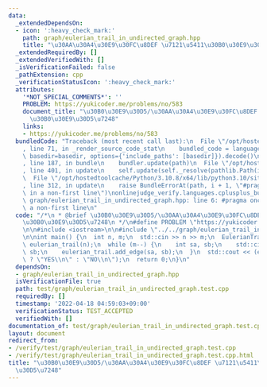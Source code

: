 ```yaml
---
data:
  _extendedDependsOn:
  - icon: ':heavy_check_mark:'
    path: graph/eulerian_trail_in_undirected_graph.hpp
    title: "\u30AA\u30A4\u30E9\u30FC\u8DEF \u7121\u5411\u30B0\u30E9\u30D5\u7248"
  _extendedRequiredBy: []
  _extendedVerifiedWith: []
  _isVerificationFailed: false
  _pathExtension: cpp
  _verificationStatusIcon: ':heavy_check_mark:'
  attributes:
    '*NOT_SPECIAL_COMMENTS*': ''
    PROBLEM: https://yukicoder.me/problems/no/583
    document_title: "\u30B0\u30E9\u30D5/\u30AA\u30A4\u30E9\u30FC\u8DEF \u7121\u5411\
      \u30B0\u30E9\u30D5\u7248"
    links:
    - https://yukicoder.me/problems/no/583
  bundledCode: "Traceback (most recent call last):\n  File \"/opt/hostedtoolcache/Python/3.10.8/x64/lib/python3.10/site-packages/onlinejudge_verify/documentation/build.py\"\
    , line 71, in _render_source_code_stat\n    bundled_code = language.bundle(stat.path,\
    \ basedir=basedir, options={'include_paths': [basedir]}).decode()\n  File \"/opt/hostedtoolcache/Python/3.10.8/x64/lib/python3.10/site-packages/onlinejudge_verify/languages/cplusplus.py\"\
    , line 187, in bundle\n    bundler.update(path)\n  File \"/opt/hostedtoolcache/Python/3.10.8/x64/lib/python3.10/site-packages/onlinejudge_verify/languages/cplusplus_bundle.py\"\
    , line 401, in update\n    self.update(self._resolve(pathlib.Path(included), included_from=path))\n\
    \  File \"/opt/hostedtoolcache/Python/3.10.8/x64/lib/python3.10/site-packages/onlinejudge_verify/languages/cplusplus_bundle.py\"\
    , line 312, in update\n    raise BundleErrorAt(path, i + 1, \"#pragma once found\
    \ in a non-first line\")\nonlinejudge_verify.languages.cplusplus_bundle.BundleErrorAt:\
    \ graph/eulerian_trail_in_undirected_graph.hpp: line 6: #pragma once found in\
    \ a non-first line\n"
  code: "/*\n * @brief \u30B0\u30E9\u30D5/\u30AA\u30A4\u30E9\u30FC\u8DEF \u7121\u5411\
    \u30B0\u30E9\u30D5\u7248\n */\n#define PROBLEM \"https://yukicoder.me/problems/no/583\"\
    \n\n#include <iostream>\n\n#include \"../../graph/eulerian_trail_in_undirected_graph.hpp\"\
    \n\nint main() {\n  int n, m;\n  std::cin >> n >> m;\n  EulerianTrailInUndirectedGraph\
    \ eulerian_trail(n);\n  while (m--) {\n    int sa, sb;\n    std::cin >> sa >>\
    \ sb;\n    eulerian_trail.add_edge(sa, sb);\n  }\n  std::cout << (eulerian_trail.build()\
    \ ? \"YES\\n\" : \"NO\\n\");\n  return 0;\n}\n"
  dependsOn:
  - graph/eulerian_trail_in_undirected_graph.hpp
  isVerificationFile: true
  path: test/graph/eulerian_trail_in_undirected_graph.test.cpp
  requiredBy: []
  timestamp: '2022-04-18 04:59:03+09:00'
  verificationStatus: TEST_ACCEPTED
  verifiedWith: []
documentation_of: test/graph/eulerian_trail_in_undirected_graph.test.cpp
layout: document
redirect_from:
- /verify/test/graph/eulerian_trail_in_undirected_graph.test.cpp
- /verify/test/graph/eulerian_trail_in_undirected_graph.test.cpp.html
title: "\u30B0\u30E9\u30D5/\u30AA\u30A4\u30E9\u30FC\u8DEF \u7121\u5411\u30B0\u30E9\
  \u30D5\u7248"
---
```


